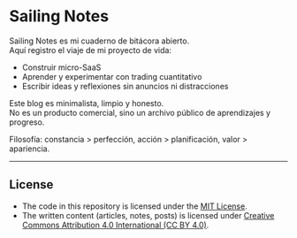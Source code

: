 # Sailing Notes

Sailing Notes es mi cuaderno de bitácora abierto.  
Aquí registro el viaje de mi proyecto de vida:

- Construir micro-SaaS  
- Aprender y experimentar con trading cuantitativo  
- Escribir ideas y reflexiones sin anuncios ni distracciones  

Este blog es minimalista, limpio y honesto.  
No es un producto comercial, sino un archivo público de aprendizajes y progreso.  

Filosofía: constancia > perfección, acción > planificación, valor > apariencia.  

---

## License

- The code in this repository is licensed under the [MIT License](LICENSE).  
- The written content (articles, notes, posts) is licensed under [Creative Commons Attribution 4.0 International (CC BY 4.0)](https://creativecommons.org/licenses/by/4.0/).  